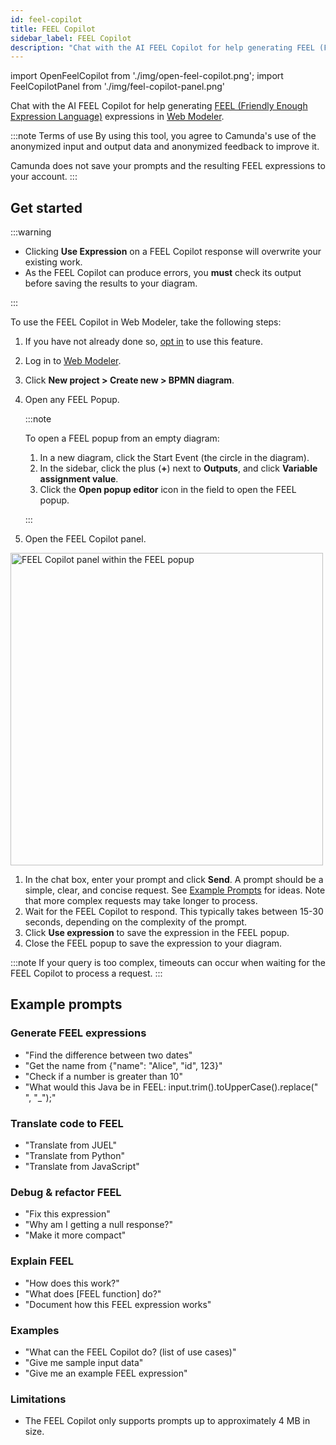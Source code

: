 ```yaml
---
id: feel-copilot
title: FEEL Copilot
sidebar_label: FEEL Copilot
description: "Chat with the AI FEEL Copilot for help generating FEEL (Friendly Enough Expression Language) expressions in Web Modeler."
---
```


import OpenFeelCopilot from './img/open-feel-copilot.png';
import FeelCopilotPanel from './img/feel-copilot-panel.png'

Chat with the AI FEEL Copilot for help generating [FEEL (Friendly Enough Expression Language)](/components/modeler/feel/what-is-feel.md) expressions in [Web Modeler](/components/modeler/web-modeler/launch-web-modeler.md).

:::note Terms of use
By using this tool, you agree to Camunda's use of the anonymized input and output data and anonymized feedback to improve it.

Camunda does not save your prompts and the resulting FEEL expressions to your account.
:::

## Get started

:::warning

- Clicking **Use Expression** on a FEEL Copilot response will overwrite your existing work.
- As the FEEL Copilot can produce errors, you **must** check its output before saving the results to your diagram.

:::

To use the FEEL Copilot in Web Modeler, take the following steps:

1. If you have not already done so, [opt in](/components/console/manage-organization/enable-alpha-features.md#enable-ai-powered-features) to use this feature.
1. Log in to [Web Modeler](/components/modeler/web-modeler/launch-web-modeler.md).
1. Click **New project > Create new > BPMN diagram**.
1. Open any FEEL Popup.

   :::note

   To open a FEEL popup from an empty diagram:

   1. In a new diagram, click the Start Event (the circle in the diagram).
   1. In the sidebar, click the plus (**+**) next to **Outputs**, and click **Variable assignment value**.
   1. Click the **Open popup editor** icon in the field to open the FEEL popup.

   :::

1. Open the FEEL Copilot panel.

<img src={FeelCopilotPanel} alt="FEEL Copilot panel within the FEEL popup" width="500px" />

1. In the chat box, enter your prompt and click **Send**. A prompt should be a simple, clear, and concise request. See [Example Prompts](#example-prompts) for ideas. Note that more complex requests may take longer to process.
1. Wait for the FEEL Copilot to respond. This typically takes between 15-30 seconds, depending on the complexity of the prompt.
1. Click **Use expression** to save the expression in the FEEL popup.
1. Close the FEEL popup to save the expression to your diagram.

:::note
If your query is too complex, timeouts can occur when waiting for the FEEL Copilot to process a request.
:::

## Example prompts

### Generate FEEL expressions

- "Find the difference between two dates"
- "Get the name from \{"name": "Alice", "id", 123\}"
- "Check if a number is greater than 10"
- "What would this Java be in FEEL: input.trim().toUpperCase().replace(" ", "\_");"

### Translate code to FEEL

- "Translate from JUEL"
- "Translate from Python"
- "Translate from JavaScript"

### Debug & refactor FEEL

- "Fix this expression"
- "Why am I getting a null response?"
- "Make it more compact"

### Explain FEEL

- "How does this work?"
- "What does [FEEL function] do?"
- "Document how this FEEL expression works"

### Examples

- "What can the FEEL Copilot do? (list of use cases)"
- "Give me sample input data"
- "Give me an example FEEL expression"

### Limitations

- The FEEL Copilot only supports prompts up to approximately 4 MB in size.
